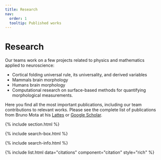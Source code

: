 ```yaml
---
title: Research
nav:
  order: 1
  tooltip: Published works
---
```


# <i class="fas fa-microscope"></i>Research


Our teams work on a few projects related to physics and mathematics applied to neuroscience: 
- Cortical folding universal rule, its universality, and derived variables
- Mammals brain morphology
- Humans brain morphology
- Computational research on surface-based methods for quantifying morphological measurements.

Here you find all the most important publications, including our team contributions to relevant works. Please see the complete list of publications from Bruno Mota at his [Lattes](https://lattes.cnpq.br/4356558822177287) or [Google Scholar](https://scholar.google.com.br/citations?user=Q40IwXQAAAAJ&hl=pt-BR&oi=ao).

{% include section.html %}

{% include search-box.html %}

{% include search-info.html %}

{% include list.html data="citations" component="citation" style="rich" %}
